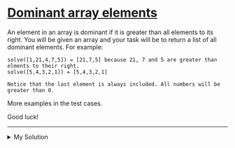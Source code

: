 # [Dominant array elements](https://www.codewars.com/kata/5a04133e32b8b998dc000089)

An element in an array is dominant if it is greater than all elements to its right. You will be given an array and your
task will be to return a list of all dominant elements. For example:

    solve([1,21,4,7,5]) = [21,7,5] because 21, 7 and 5 are greater than elments to their right.
    solve([5,4,3,2,1]) = [5,4,3,2,1]

    Notice that the last element is always included. All numbers will be greater than 0.

More examples in the test cases.

Good luck!

---

<details><summary>My Solution</summary>

```js
function solve(arr) {
  const reversedArr = [...arr].reverse()
  let max = reversedArr[0]

  return reversedArr.reduce(
    (dominantArr, cur) => {
      if (cur > max) {
        dominantArr.unshift(cur)
        max = cur
      }
      return dominantArr
    },
    [reversedArr[0]]
  )
}
```

</details>
